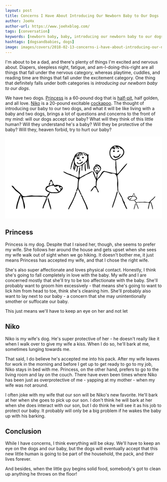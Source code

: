 ```yaml
---
layout: post
title: Concerns I Have About Introducing Our Newborn Baby to Our Dogs
author: JoeHx
author-url: https://www.joehxblog.com/
tags: [conversation]
keywords: [newborn baby, baby, introducing our newborn baby to our dogs, introducing a newborn baby to dogs]
hashtags: [dogsandbabies, dogs]
image: images/covers/2018-02-13-concerns-i-have-about-introducing-our-newborn-baby-to-our-dogs.png
---
```


I'm about to be a dad, and there's plenty of things I'm excited and nervous about. Diapers, sleepless night, fatigue, and am-I-doing-this-right are all things that fall under the nervous category, whereas playtime, cuddles, and reading time are things that fall under the excitement category. One thing that definitely falls under both categories is *introducing our newborn baby to our dogs*.

We have two dogs. [Princess](http://www.puppy-snuggles.com/blog/puppy-profile-princess/) is a 60-pound dog that is [half-pit](http://www.puppy-snuggles.com/blog/the-four-most-common-pit-bull-dog-breeds/), half golden, and all love. [Niko](https://www.puppy-snuggles.com/blog/puppy-profile-niko/) is a 20-pound excitable [cockapoo](http://www.puppy-snuggles.com/blog/the-four-most-common-poodle-mixes/). The thought of introducing our baby to our two dogs, and what it will be like living with a baby and two dogs, brings a lot of questions and concerns to the front of my mind: will our dogs accept our baby? What will they think of this little human? Will they understand he's a baby? Will they be protective of the baby? Will they, heaven forbid, try to hurt our baby?

![Stick figure drawing of a mom, dad, baby, and two dogs.](/images/covers/2018-02-13-concerns-i-have-about-introducing-our-newborn-baby-to-our-dogs.png)

## Princess

Princess is my dog. Despite that I raised her, though, she seems to prefer my wife. She follows her around the house and gets upset when she sees my wife walk out of sight when we go hiking. It doesn't bother me, it just means Princess has accepted my wife, and that I chose the right wife.

She's also super affectionate and loves physical contact. Honestly, I think she's going to fall completely in love with the baby. My wife and I are concerned mostly that she'll try to be too affectionate with the baby. She'll probably want to groom him excessively - that means she's going to want to lick him from head to toe, think she's cleaning him. She'll probably also want to lay next to our baby - a concern that she may unintentionally smother or suffocate our baby.

This just means we'll have to keep an eye on her and not let

## Niko

Niko is my wife's dog. He's super protective of her - he doesn't really like it when I walk over to give my wife a kiss. When I do so, he'll bark at me, sometimes lunging towards me.

That said, I do believe he's accepted me into his pack. After my wife leaves for work in the morning and before I get up to get ready to go to my job, Niko stays in bed with me. Princess, on the other hand, prefers to go to the living room and lay on the couch. There have even been times where Niko has been just as overprotective of me - yapping at my mother - when my wife was not around.

I often joke with my wife that our son will be Niko's new favorite. He'll bark at her when she goes to pick up our son. I don't think he will bark at her when she does interact with our son, but I do think he will see it as his job to protect our baby. It probably will only be a big problem if he wakes the baby up with his barking.

## Conclusion

While I have concerns, I think everything will be okay. We'll have to keep an eye on the dogs and our baby, but the dogs will eventually accept that this new little human is going to be part of the household, the pack, and their lives forever.

And besides, when the little guy begins solid food, somebody's got to clean up anything he throws on the floor!
